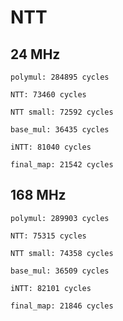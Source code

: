 
# NTT

## 24 MHz
```
polymul: 284895 cycles

NTT: 73460 cycles

NTT small: 72592 cycles

base_mul: 36435 cycles

iNTT: 81040 cycles

final_map: 21542 cycles
```

## 168 MHz
```
polymul: 289903 cycles

NTT: 75315 cycles

NTT small: 74358 cycles

base_mul: 36509 cycles

iNTT: 82101 cycles

final_map: 21846 cycles
```





